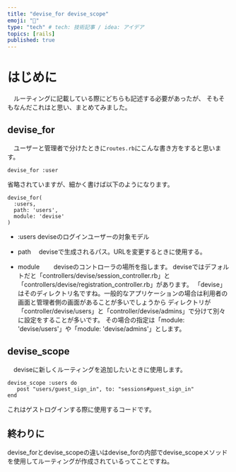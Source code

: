 ```yaml
---
title: "devise_for devise_scope"
emoji: "🎉"
type: "tech" # tech: 技術記事 / idea: アイデア
topics: [rails]
published: true
---
```


# はじめに
　ルーティングに記載している際にどちらも記述する必要があったが、
そもそもなんだこれはと思い、まとめてみました。

## devise_for
　ユーザーと管理者で分けたときに`routes.rb`にこんな書き方をすると思います。
```
devise_for :user
```
省略されていますが、細かく書けば以下のようになります。

```
devise_for(
  :users,
  path: 'users',
  module: 'devise'
)
```

* :users
 deviseのログインユーザーの対象モデル

* path
　deviseで生成されるパス。URLを変更するときに使用する。

* module　
　deviseのコントローラの場所を指します。
deviseではデフォルトだと「controllers/devise/session_controller.rb」と「controllers/devise/registration_controller.rb」があります。
「devise」はそのディレクトリ名ですね。一般的なアプリケーションの場合は利用者の画面と管理者側の画面があることが多いでしょうから
ディレクトリが「controller/devise/users」と「controller/devise/admins」で分けて別々に設定をすることが多いです。
その場合の指定は「module: 'devise/users'」や「module: 'devise/admins'」とします。

## devise_scope
　deviseに新しくルーティングを追加したいときに使用します。
```
devise_scope :users do
   post "users/guest_sign_in", to: "sessions#guest_sign_in"
end
```
これはゲストログインする際に使用するコードです。

## 終わりに
devise_forとdevise_scopeの違いはdevise_forの内部でdevise_scopeメソッドを使用してルーティングが作成されているってことですね。



